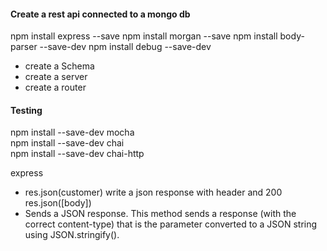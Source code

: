 #### Create a rest api connected to a mongo db
npm install express --save
npm install morgan --save
npm install body-parser --save-dev
npm install debug --save-dev

* create a Schema  
* create a server  
* create a router  

#### Testing
npm install --save-dev mocha  
npm install --save-dev chai  
npm install --save-dev chai-http  


express  
* res.json(customer)  write a json response with header and 200  
res.json([body])  
* Sends a JSON response. This method sends a response (with the correct content-type) that is the parameter converted to a JSON string using JSON.stringify().  
